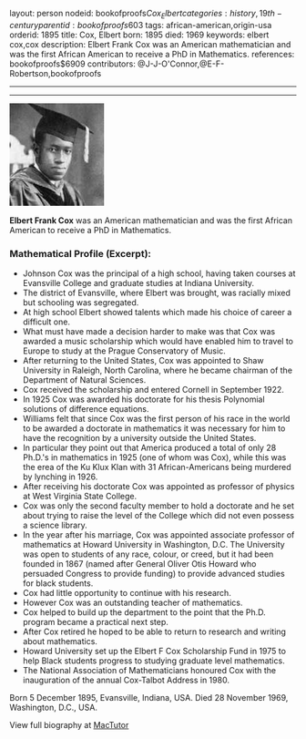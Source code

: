 layout: person
nodeid: bookofproofs$Cox_Elbert
categories: history,19th-century
parentid: bookofproofs$603
tags: african-american,origin-usa
orderid: 1895
title: Cox, Elbert
born: 1895
died: 1969
keywords: elbert cox,cox
description: Elbert Frank Cox was an American mathematician and was the first African American to receive a PhD in Mathematics.
references: bookofproofs$6909
contributors: @J-J-O'Connor,@E-F-Robertson,bookofproofs

---



---

![Cox_Elbert.jpg](https://github.com/bookofproofs/bookofproofs.github.io/blob/main/_sources/_assets/images/portraits/Cox_Elbert.jpg?raw=true)

**Elbert Frank Cox** was an American mathematician and was the first African American to receive a PhD in Mathematics.

### Mathematical Profile (Excerpt):
* Johnson Cox was the principal of a high school, having taken courses at Evansville College and graduate studies at Indiana University.
* The district of Evansville, where Elbert was brought, was racially mixed but schooling was segregated.
* At high school Elbert showed talents which made his choice of career a difficult one.
* What must have made a decision harder to make was that Cox was awarded a music scholarship which would have enabled him to travel to Europe to study at the Prague Conservatory of Music.
* After returning to the United States, Cox was appointed to Shaw University in Raleigh, North Carolina, where he became chairman of the Department of Natural Sciences.
* Cox received the scholarship and entered Cornell in September 1922.
* In 1925 Cox was awarded his doctorate for his thesis Polynomial solutions of difference equations.
* Williams felt that since Cox was the first person of his race in the world to be awarded a doctorate in mathematics it was necessary for him to have the recognition by a university outside the United States.
* In particular they point out that America produced a total of only 28 Ph.D.'s in mathematics in 1925 (one of whom was Cox), while this was the erea of the Ku Klux Klan with 31 African-Americans being murdered by lynching in 1926.
* After receiving his doctorate Cox was appointed as professor of physics at West Virginia State College.
* Cox was only the second faculty member to hold a doctorate and he set about trying to raise the level of the College which did not even possess a science library.
* In the year after his marriage, Cox was appointed associate professor of mathematics at Howard University in Washington, D.C. The University was open to students of any race, colour, or creed, but it had been founded in 1867 (named after General Oliver Otis Howard who persuaded Congress to provide funding) to provide advanced studies for black students.
* Cox had little opportunity to continue with his research.
* However Cox was an outstanding teacher of mathematics.
* Cox helped to build up the department to the point that the Ph.D. program became a practical next step.
* After Cox retired he hoped to be able to return to research and writing about mathematics.
* Howard University set up the Elbert F Cox Scholarship Fund in 1975 to help Black students progress to studying graduate level mathematics.
* The National Association of Mathematicians honoured Cox with the inauguration of the annual Cox-Talbot Address in 1980.

Born 5 December 1895, Evansville, Indiana, USA. Died 28 November 1969, Washington, D.C., USA.

View full biography at [MacTutor](https://mathshistory.st-andrews.ac.uk/Biographies/Cox_Elbert/)
